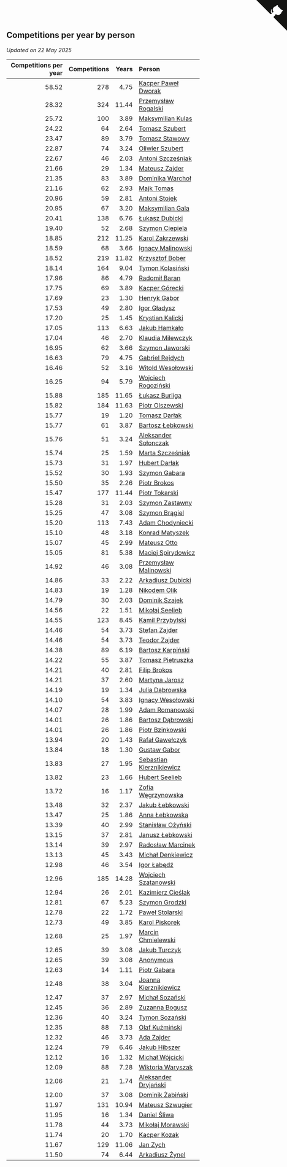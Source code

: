 ## Competitions per year by person

*Updated on 22 May 2025*

| Competitions per year | Competitions | Years | Person |
| ---: | ---: | ---: | :--- |
| 58.52 | 278 | 4.75 | [Kacper Paweł Dworak](https://www.worldcubeassociation.org/persons/2020DWOR01) |
| 28.32 | 324 | 11.44 | [Przemysław Rogalski](https://www.worldcubeassociation.org/persons/2013ROGA02) |
| 25.72 | 100 | 3.89 | [Maksymilian Kulas](https://www.worldcubeassociation.org/persons/2021KULA02) |
| 24.22 | 64 | 2.64 | [Tomasz Szubert](https://www.worldcubeassociation.org/persons/2022SZUB02) |
| 23.47 | 89 | 3.79 | [Tomasz Stawowy](https://www.worldcubeassociation.org/persons/2021STAW01) |
| 22.87 | 74 | 3.24 | [Oliwier Szubert](https://www.worldcubeassociation.org/persons/2022SZUB01) |
| 22.67 | 46 | 2.03 | [Antoni Szcześniak](https://www.worldcubeassociation.org/persons/2023SZCZ04) |
| 21.66 | 29 | 1.34 | [Mateusz Zajder](https://www.worldcubeassociation.org/persons/2024ZAJD01) |
| 21.35 | 83 | 3.89 | [Dominika Warchoł](https://www.worldcubeassociation.org/persons/2021WARC01) |
| 21.16 | 62 | 2.93 | [Majk Tomas](https://www.worldcubeassociation.org/persons/2022TOMA05) |
| 20.96 | 59 | 2.81 | [Antoni Stojek](https://www.worldcubeassociation.org/persons/2022STOJ03) |
| 20.95 | 67 | 3.20 | [Maksymilian Gala](https://www.worldcubeassociation.org/persons/2022GALA01) |
| 20.41 | 138 | 6.76 | [Łukasz Dubicki](https://www.worldcubeassociation.org/persons/2018DUBI01) |
| 19.40 | 52 | 2.68 | [Szymon Ciepiela](https://www.worldcubeassociation.org/persons/2022CIEP01) |
| 18.85 | 212 | 11.25 | [Karol Zakrzewski](https://www.worldcubeassociation.org/persons/2014ZAKR01) |
| 18.59 | 68 | 3.66 | [Ignacy Malinowski](https://www.worldcubeassociation.org/persons/2021MALI02) |
| 18.52 | 219 | 11.82 | [Krzysztof Bober](https://www.worldcubeassociation.org/persons/2013BOBE01) |
| 18.14 | 164 | 9.04 | [Tymon Kolasiński](https://www.worldcubeassociation.org/persons/2016KOLA02) |
| 17.96 | 86 | 4.79 | [Radomił Baran](https://www.worldcubeassociation.org/persons/2020BARA02) |
| 17.75 | 69 | 3.89 | [Kacper Górecki](https://www.worldcubeassociation.org/persons/2021GORE01) |
| 17.69 | 23 | 1.30 | [Henryk Gabor](https://www.worldcubeassociation.org/persons/2024GABO02) |
| 17.53 | 49 | 2.80 | [Igor Gładysz](https://www.worldcubeassociation.org/persons/2022GLAD01) |
| 17.20 | 25 | 1.45 | [Krystian Kalicki](https://www.worldcubeassociation.org/persons/2023KALI10) |
| 17.05 | 113 | 6.63 | [Jakub Hamkało](https://www.worldcubeassociation.org/persons/2018HAMK01) |
| 17.04 | 46 | 2.70 | [Klaudia Milewczyk](https://www.worldcubeassociation.org/persons/2022MILE05) |
| 16.95 | 62 | 3.66 | [Szymon Jaworski](https://www.worldcubeassociation.org/persons/2021JAWO01) |
| 16.63 | 79 | 4.75 | [Gabriel Rejdych](https://www.worldcubeassociation.org/persons/2020REJD01) |
| 16.46 | 52 | 3.16 | [Witold Wesołowski](https://www.worldcubeassociation.org/persons/2022WESO01) |
| 16.25 | 94 | 5.79 | [Wojciech Rogoziński](https://www.worldcubeassociation.org/persons/2019ROGO04) |
| 15.88 | 185 | 11.65 | [Łukasz Burliga](https://www.worldcubeassociation.org/persons/2013BURL01) |
| 15.82 | 184 | 11.63 | [Piotr Olszewski](https://www.worldcubeassociation.org/persons/2013OLSZ02) |
| 15.77 | 19 | 1.20 | [Tomasz Darłak](https://www.worldcubeassociation.org/persons/2024DARL01) |
| 15.77 | 61 | 3.87 | [Bartosz Łebkowski](https://www.worldcubeassociation.org/persons/2021LEBK01) |
| 15.76 | 51 | 3.24 | [Aleksander Sołonczak](https://www.worldcubeassociation.org/persons/2022SOLO01) |
| 15.74 | 25 | 1.59 | [Marta Szcześniak](https://www.worldcubeassociation.org/persons/2023SZCZ07) |
| 15.73 | 31 | 1.97 | [Hubert Darłak](https://www.worldcubeassociation.org/persons/2023DARL03) |
| 15.52 | 30 | 1.93 | [Szymon Gabara](https://www.worldcubeassociation.org/persons/2023GABA01) |
| 15.50 | 35 | 2.26 | [Piotr Brokos](https://www.worldcubeassociation.org/persons/2023BROK01) |
| 15.47 | 177 | 11.44 | [Piotr Tokarski](https://www.worldcubeassociation.org/persons/2013TOKA01) |
| 15.28 | 31 | 2.03 | [Szymon Zastawny](https://www.worldcubeassociation.org/persons/2023ZAST01) |
| 15.25 | 47 | 3.08 | [Szymon Brągiel](https://www.worldcubeassociation.org/persons/2022BRAG03) |
| 15.20 | 113 | 7.43 | [Adam Chodyniecki](https://www.worldcubeassociation.org/persons/2017CHOD02) |
| 15.10 | 48 | 3.18 | [Konrad Matyszek](https://www.worldcubeassociation.org/persons/2022MATY02) |
| 15.07 | 45 | 2.99 | [Mateusz Otto](https://www.worldcubeassociation.org/persons/2022OTTO01) |
| 15.05 | 81 | 5.38 | [Maciej Spirydowicz](https://www.worldcubeassociation.org/persons/2020SPIR01) |
| 14.92 | 46 | 3.08 | [Przemysław Malinowski](https://www.worldcubeassociation.org/persons/2022MALI01) |
| 14.86 | 33 | 2.22 | [Arkadiusz Dubicki](https://www.worldcubeassociation.org/persons/2023DUBI01) |
| 14.83 | 19 | 1.28 | [Nikodem Olik](https://www.worldcubeassociation.org/persons/2024OLIK01) |
| 14.79 | 30 | 2.03 | [Dominik Szajek](https://www.worldcubeassociation.org/persons/2023SZAJ01) |
| 14.56 | 22 | 1.51 | [Mikołaj Seelieb](https://www.worldcubeassociation.org/persons/2023SEEL04) |
| 14.55 | 123 | 8.45 | [Kamil Przybylski](https://www.worldcubeassociation.org/persons/2016PRZY01) |
| 14.46 | 54 | 3.73 | [Stefan Zajder](https://www.worldcubeassociation.org/persons/2021ZAJD02) |
| 14.46 | 54 | 3.73 | [Teodor Zajder](https://www.worldcubeassociation.org/persons/2021ZAJD03) |
| 14.38 | 89 | 6.19 | [Bartosz Karpiński](https://www.worldcubeassociation.org/persons/2019KARP03) |
| 14.22 | 55 | 3.87 | [Tomasz Pietruszka](https://www.worldcubeassociation.org/persons/2021PIET01) |
| 14.21 | 40 | 2.81 | [Filip Brokos](https://www.worldcubeassociation.org/persons/2022BROK03) |
| 14.21 | 37 | 2.60 | [Martyna Jarosz](https://www.worldcubeassociation.org/persons/2022JARO01) |
| 14.19 | 19 | 1.34 | [Julia Dąbrowska](https://www.worldcubeassociation.org/persons/2024DABR01) |
| 14.10 | 54 | 3.83 | [Ignacy Wesołowski](https://www.worldcubeassociation.org/persons/2021WESO01) |
| 14.07 | 28 | 1.99 | [Adam Romanowski](https://www.worldcubeassociation.org/persons/2023ROMA10) |
| 14.01 | 26 | 1.86 | [Bartosz Dąbrowski](https://www.worldcubeassociation.org/persons/2023DABR07) |
| 14.01 | 26 | 1.86 | [Piotr Bzinkowski](https://www.worldcubeassociation.org/persons/2023BZIN01) |
| 13.94 | 20 | 1.43 | [Rafał Gawełczyk](https://www.worldcubeassociation.org/persons/2023GAWE01) |
| 13.84 | 18 | 1.30 | [Gustaw Gabor](https://www.worldcubeassociation.org/persons/2024GABO01) |
| 13.83 | 27 | 1.95 | [Sebastian Kierznikiewicz](https://www.worldcubeassociation.org/persons/2023KIER02) |
| 13.82 | 23 | 1.66 | [Hubert Seelieb](https://www.worldcubeassociation.org/persons/2023SEEL02) |
| 13.72 | 16 | 1.17 | [Zofia Węgrzynowska](https://www.worldcubeassociation.org/persons/2024WEGR01) |
| 13.48 | 32 | 2.37 | [Jakub Łebkowski](https://www.worldcubeassociation.org/persons/2023LEBK01) |
| 13.47 | 25 | 1.86 | [Anna Łebkowska](https://www.worldcubeassociation.org/persons/2023LEBK04) |
| 13.39 | 40 | 2.99 | [Stanisław Ożyński](https://www.worldcubeassociation.org/persons/2022OZYN01) |
| 13.15 | 37 | 2.81 | [Janusz Łebkowski](https://www.worldcubeassociation.org/persons/2022LEBK01) |
| 13.14 | 39 | 2.97 | [Radosław Marcinek](https://www.worldcubeassociation.org/persons/2022MARC05) |
| 13.13 | 45 | 3.43 | [Michał Denkiewicz](https://www.worldcubeassociation.org/persons/2021DENK01) |
| 12.98 | 46 | 3.54 | [Igor Łabędź](https://www.worldcubeassociation.org/persons/2021LABE01) |
| 12.96 | 185 | 14.28 | [Wojciech Szatanowski](https://www.worldcubeassociation.org/persons/2011SZAT01) |
| 12.94 | 26 | 2.01 | [Kazimierz Cieślak](https://www.worldcubeassociation.org/persons/2023CIES01) |
| 12.81 | 67 | 5.23 | [Szymon Grodzki](https://www.worldcubeassociation.org/persons/2020GROD01) |
| 12.78 | 22 | 1.72 | [Paweł Stolarski](https://www.worldcubeassociation.org/persons/2023STOL04) |
| 12.73 | 49 | 3.85 | [Karol Piskorek](https://www.worldcubeassociation.org/persons/2021PISK01) |
| 12.68 | 25 | 1.97 | [Marcin Chmielewski](https://www.worldcubeassociation.org/persons/2023CHMI01) |
| 12.65 | 39 | 3.08 | [Jakub Turczyk](https://www.worldcubeassociation.org/persons/2022TURC02) |
| 12.65 | 39 | 3.08 | [Anonymous](https://www.worldcubeassociation.org/persons/2022ANON03) |
| 12.63 | 14 | 1.11 | [Piotr Gabara](https://www.worldcubeassociation.org/persons/2024GABA02) |
| 12.48 | 38 | 3.04 | [Joanna Kierznikiewicz](https://www.worldcubeassociation.org/persons/2022KIER01) |
| 12.47 | 37 | 2.97 | [Michał Sozański](https://www.worldcubeassociation.org/persons/2022SOZA02) |
| 12.45 | 36 | 2.89 | [Zuzanna Bogusz](https://www.worldcubeassociation.org/persons/2022BOGU01) |
| 12.36 | 40 | 3.24 | [Tymon Sozański](https://www.worldcubeassociation.org/persons/2022SOZA01) |
| 12.35 | 88 | 7.13 | [Olaf Kuźmiński](https://www.worldcubeassociation.org/persons/2018KUZM02) |
| 12.32 | 46 | 3.73 | [Ada Zajder](https://www.worldcubeassociation.org/persons/2021ZAJD01) |
| 12.24 | 79 | 6.46 | [Jakub Hibszer](https://www.worldcubeassociation.org/persons/2018HIBS01) |
| 12.12 | 16 | 1.32 | [Michał Wójcicki](https://www.worldcubeassociation.org/persons/2024WOJC01) |
| 12.09 | 88 | 7.28 | [Wiktoria Waryszak](https://www.worldcubeassociation.org/persons/2018WARY01) |
| 12.06 | 21 | 1.74 | [Aleksander Dryjański](https://www.worldcubeassociation.org/persons/2023DRYJ01) |
| 12.00 | 37 | 3.08 | [Dominik Żabiński](https://www.worldcubeassociation.org/persons/2022ZABI01) |
| 11.97 | 131 | 10.94 | [Mateusz Szwugier](https://www.worldcubeassociation.org/persons/2014SZWU01) |
| 11.95 | 16 | 1.34 | [Daniel Śliwa](https://www.worldcubeassociation.org/persons/2024SLIW01) |
| 11.78 | 44 | 3.73 | [Mikołaj Morawski](https://www.worldcubeassociation.org/persons/2021MORA01) |
| 11.74 | 20 | 1.70 | [Kacper Kozak](https://www.worldcubeassociation.org/persons/2023KOZA05) |
| 11.67 | 129 | 11.06 | [Jan Zych](https://www.worldcubeassociation.org/persons/2014ZYCH01) |
| 11.50 | 74 | 6.44 | [Arkadiusz Żynel](https://www.worldcubeassociation.org/persons/2018ZYNE01) |


<a href="https://github.com/noeruchangd/wca_statistics_vn" class="github-corner" aria-label="View source on Github"><svg width="80" height="80" viewBox="0 0 250 250" style="fill:#151513; color:#fff; position: absolute; top: 0; border: 0; right: 0;" aria-hidden="true"><path d="M0,0 L115,115 L130,115 L142,142 L250,250 L250,0 Z"></path><path d="M128.3,109.0 C113.8,99.7 119.0,89.6 119.0,89.6 C122.0,82.7 120.5,78.6 120.5,78.6 C119.2,72.0 123.4,76.3 123.4,76.3 C127.3,80.9 125.5,87.3 125.5,87.3 C122.9,97.6 130.6,101.9 134.4,103.2" fill="currentColor" style="transform-origin: 130px 106px;" class="octo-arm"></path><path d="M115.0,115.0 C114.9,115.1 118.7,116.5 119.8,115.4 L133.7,101.6 C136.9,99.2 139.9,98.4 142.2,98.6 C133.8,88.0 127.5,74.4 143.8,58.0 C148.5,53.4 154.0,51.2 159.7,51.0 C160.3,49.4 163.2,43.6 171.4,40.1 C171.4,40.1 176.1,42.5 178.8,56.2 C183.1,58.6 187.2,61.8 190.9,65.4 C194.5,69.0 197.7,73.2 200.1,77.6 C213.8,80.2 216.3,84.9 216.3,84.9 C212.7,93.1 206.9,96.0 205.4,96.6 C205.1,102.4 203.0,107.8 198.3,112.5 C181.9,128.9 168.3,122.5 157.7,114.1 C157.9,116.9 156.7,120.9 152.7,124.9 L141.0,136.5 C139.8,137.7 141.6,141.9 141.8,141.8 Z" fill="currentColor" class="octo-body"></path></svg></a><style>.github-corner:hover .octo-arm{animation:octocat-wave 560ms ease-in-out}@keyframes octocat-wave{0%,100%{transform:rotate(0)}20%,60%{transform:rotate(-25deg)}40%,80%{transform:rotate(10deg)}}@media (max-width:500px){.github-corner:hover .octo-arm{animation:none}.github-corner .octo-arm{animation:octocat-wave 560ms ease-in-out}}</style>
